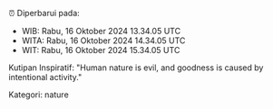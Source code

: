 ⏰ Diperbarui pada:
- WIB: Rabu, 16 Oktober 2024 13.34.05 UTC
- WITA: Rabu, 16 Oktober 2024 14.34.05 UTC
- WIT: Rabu, 16 Oktober 2024 15.34.05 UTC

Kutipan Inspiratif:
"Human nature is evil, and goodness is caused by intentional activity."


Kategori: nature

